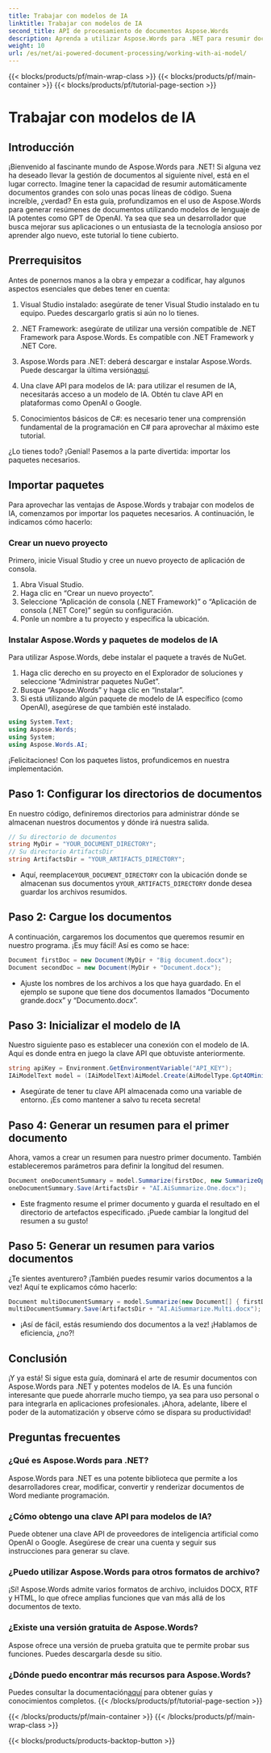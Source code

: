 ```yaml
---
title: Trabajar con modelos de IA
linktitle: Trabajar con modelos de IA
second_title: API de procesamiento de documentos Aspose.Words
description: Aprenda a utilizar Aspose.Words para .NET para resumir documentos con IA. Pasos sencillos para mejorar la gestión de documentos.
weight: 10
url: /es/net/ai-powered-document-processing/working-with-ai-model/
---
```


{{< blocks/products/pf/main-wrap-class >}}
{{< blocks/products/pf/main-container >}}
{{< blocks/products/pf/tutorial-page-section >}}

# Trabajar con modelos de IA

## Introducción

¡Bienvenido al fascinante mundo de Aspose.Words para .NET! Si alguna vez ha deseado llevar la gestión de documentos al siguiente nivel, está en el lugar correcto. Imagine tener la capacidad de resumir automáticamente documentos grandes con solo unas pocas líneas de código. Suena increíble, ¿verdad? En esta guía, profundizamos en el uso de Aspose.Words para generar resúmenes de documentos utilizando modelos de lenguaje de IA potentes como GPT de OpenAI. Ya sea que sea un desarrollador que busca mejorar sus aplicaciones o un entusiasta de la tecnología ansioso por aprender algo nuevo, este tutorial lo tiene cubierto.

## Prerrequisitos

Antes de ponernos manos a la obra y empezar a codificar, hay algunos aspectos esenciales que debes tener en cuenta:

1. Visual Studio instalado: asegúrate de tener Visual Studio instalado en tu equipo. Puedes descargarlo gratis si aún no lo tienes.
  
2. .NET Framework: asegúrate de utilizar una versión compatible de .NET Framework para Aspose.Words. Es compatible con .NET Framework y .NET Core.

3.  Aspose.Words para .NET: deberá descargar e instalar Aspose.Words. Puede descargar la última versión[aquí](https://releases.aspose.com/words/net/).

4. Una clave API para modelos de IA: para utilizar el resumen de IA, necesitarás acceso a un modelo de IA. Obtén tu clave API en plataformas como OpenAI o Google.

5. Conocimientos básicos de C#: es necesario tener una comprensión fundamental de la programación en C# para aprovechar al máximo este tutorial.

¿Lo tienes todo? ¡Genial! Pasemos a la parte divertida: importar los paquetes necesarios.

## Importar paquetes

Para aprovechar las ventajas de Aspose.Words y trabajar con modelos de IA, comenzamos por importar los paquetes necesarios. A continuación, le indicamos cómo hacerlo:

### Crear un nuevo proyecto

Primero, inicie Visual Studio y cree un nuevo proyecto de aplicación de consola.

1. Abra Visual Studio.
2. Haga clic en “Crear un nuevo proyecto”.
3. Seleccione “Aplicación de consola (.NET Framework)” o “Aplicación de consola (.NET Core)” según su configuración.
4. Ponle un nombre a tu proyecto y especifica la ubicación.

### Instalar Aspose.Words y paquetes de modelos de IA

Para utilizar Aspose.Words, debe instalar el paquete a través de NuGet.

1. Haga clic derecho en su proyecto en el Explorador de soluciones y seleccione “Administrar paquetes NuGet”.
2. Busque “Aspose.Words” y haga clic en “Instalar”.
3. Si está utilizando algún paquete de modelo de IA específico (como OpenAI), asegúrese de que también esté instalado.
```csharp
using System.Text;
using Aspose.Words;
using System;
using Aspose.Words.AI;
```
¡Felicitaciones! Con los paquetes listos, profundicemos en nuestra implementación.

## Paso 1: Configurar los directorios de documentos

En nuestro código, definiremos directorios para administrar dónde se almacenan nuestros documentos y dónde irá nuestra salida. 

```csharp
// Su directorio de documentos
string MyDir = "YOUR_DOCUMENT_DIRECTORY";
// Su directorio ArtifactsDir
string ArtifactsDir = "YOUR_ARTIFACTS_DIRECTORY";
```

-  Aquí, reemplace`YOUR_DOCUMENT_DIRECTORY` con la ubicación donde se almacenan sus documentos y`YOUR_ARTIFACTS_DIRECTORY` donde desea guardar los archivos resumidos.

## Paso 2: Cargue los documentos

A continuación, cargaremos los documentos que queremos resumir en nuestro programa. ¡Es muy fácil! Así es como se hace:

```csharp
Document firstDoc = new Document(MyDir + "Big document.docx");
Document secondDoc = new Document(MyDir + "Document.docx");
```

- Ajuste los nombres de los archivos a los que haya guardado. En el ejemplo se supone que tiene dos documentos llamados “Documento grande.docx” y “Documento.docx”.

## Paso 3: Inicializar el modelo de IA

Nuestro siguiente paso es establecer una conexión con el modelo de IA. Aquí es donde entra en juego la clave API que obtuviste anteriormente.

```csharp
string apiKey = Environment.GetEnvironmentVariable("API_KEY");
IAiModelText model = (IAiModelText)AiModel.Create(AiModelType.Gpt4OMini).WithApiKey(apiKey);
```

- Asegúrate de tener tu clave API almacenada como una variable de entorno. ¡Es como mantener a salvo tu receta secreta!

## Paso 4: Generar un resumen para el primer documento

Ahora, vamos a crear un resumen para nuestro primer documento. También estableceremos parámetros para definir la longitud del resumen.

```csharp
Document oneDocumentSummary = model.Summarize(firstDoc, new SummarizeOptions() { SummaryLength = SummaryLength.Short });
oneDocumentSummary.Save(ArtifactsDir + "AI.AiSummarize.One.docx");
```

- Este fragmento resume el primer documento y guarda el resultado en el directorio de artefactos especificado. ¡Puede cambiar la longitud del resumen a su gusto!

## Paso 5: Generar un resumen para varios documentos

¿Te sientes aventurero? ¡También puedes resumir varios documentos a la vez! Aquí te explicamos cómo hacerlo:

```csharp
Document multiDocumentSummary = model.Summarize(new Document[] { firstDoc, secondDoc }, new SummarizeOptions() { SummaryLength = SummaryLength.Long });
multiDocumentSummary.Save(ArtifactsDir + "AI.AiSummarize.Multi.docx");
```

- ¡Así de fácil, estás resumiendo dos documentos a la vez! ¡Hablamos de eficiencia, ¿no?!

## Conclusión

¡Y ya está! Si sigue esta guía, dominará el arte de resumir documentos con Aspose.Words para .NET y potentes modelos de IA. Es una función interesante que puede ahorrarle mucho tiempo, ya sea para uso personal o para integrarla en aplicaciones profesionales. ¡Ahora, adelante, libere el poder de la automatización y observe cómo se dispara su productividad!

## Preguntas frecuentes

### ¿Qué es Aspose.Words para .NET?
Aspose.Words para .NET es una potente biblioteca que permite a los desarrolladores crear, modificar, convertir y renderizar documentos de Word mediante programación.

### ¿Cómo obtengo una clave API para modelos de IA?
Puede obtener una clave API de proveedores de inteligencia artificial como OpenAI o Google. Asegúrese de crear una cuenta y seguir sus instrucciones para generar su clave.

### ¿Puedo utilizar Aspose.Words para otros formatos de archivo?
¡Sí! Aspose.Words admite varios formatos de archivo, incluidos DOCX, RTF y HTML, lo que ofrece amplias funciones que van más allá de los documentos de texto.

### ¿Existe una versión gratuita de Aspose.Words?
Aspose ofrece una versión de prueba gratuita que te permite probar sus funciones. Puedes descargarla desde su sitio.

### ¿Dónde puedo encontrar más recursos para Aspose.Words?
 Puedes consultar la documentación[aquí](https://reference.aspose.com/words/net/) para obtener guías y conocimientos completos.
{{< /blocks/products/pf/tutorial-page-section >}}

{{< /blocks/products/pf/main-container >}}
{{< /blocks/products/pf/main-wrap-class >}}

{{< blocks/products/products-backtop-button >}}
